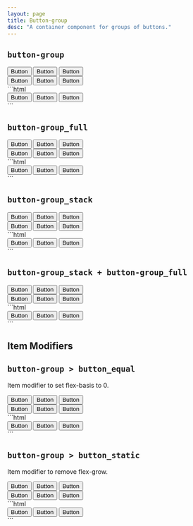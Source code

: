 ```yaml
---
layout: page
title: Button-group
desc: "A container component for groups of buttons."
---
```


## `button-group`

<div class="demo grid grid_md">
  <div class="demo__render grid__item spacing">
    <div class="demo__group">
      <div class="button-group">
        <button class="button button_color_primary">Button</button>
        <button class="button button_color_primary">Button</button>
        <button class="button button_color_primary">Button</button>
      </div>
    </div>
    <div class="demo__group">
      <div class="button-group">
        <button class="button button_outline">Button</button>
        <button class="button button_outline">Button</button>
        <button class="button button_outline">Button</button>
      </div>
    </div>
  </div>
  <div class="grid__item size_6">
  <div class="demo__code" markdown="1">
```html
<div class="button-group">
  <button class="button button_color_primary">Button</button>
  <button class="button button_color_primary">Button</button>
  <button class="button button_color_primary">Button</button>
</div>
```
  </div>
  </div>
</div>

## `button-group_full`

<div class="demo grid grid_md">
  <div class="demo__render grid__item spacing">
    <div class="demo__group">
      <div class="button-group button-group_full">
        <button class="button button_color_primary">Button</button>
        <button class="button button_color_primary">Button</button>
        <button class="button button_color_primary">Button</button>
      </div>
    </div>
    <div class="demo__group">
      <div class="button-group button-group_full">
        <button class="button button_outline">Button</button>
        <button class="button button_outline">Button</button>
        <button class="button button_outline">Button</button>
      </div>
    </div>
  </div>
  <div class="grid__item size_6">
  <div class="demo__code" markdown="1">
```html
<div class="button-group button-group_full">
  <button class="button button_color_primary">Button</button>
  <button class="button button_color_primary">Button</button>
  <button class="button button_color_primary">Button</button>
</div>
```
  </div>
  </div>
</div>

## `button-group_stack`

<div class="demo grid grid_md">
  <div class="demo__render grid__item">
    <div class="level">
      <div class="button-group button-group_stack">
        <button class="button button_color_primary">Button</button>
        <button class="button button_color_primary">Button</button>
        <button class="button button_color_primary">Button</button>
      </div>
      <div class="button-group button-group_stack">
        <button class="button button_outline">Button</button>
        <button class="button button_outline">Button</button>
        <button class="button button_outline">Button</button>
      </div>
    </div>
  </div>
  <div class="grid__item size_6">
  <div class="demo__code" markdown="1">
```html
<div class="button-group button-group_stack">
  <button class="button button_color_primary">Button</button>
  <button class="button button_color_primary">Button</button>
  <button class="button button_color_primary">Button</button>
</div>
```
  </div>
  </div>
</div>

## `button-group_stack + button-group_full`

<div class="demo grid grid_md">
  <div class="demo__render grid__item spacing">
    <div class="demo__group">
      <div class="button-group button-group_stack button-group_full">
        <button class="button button_color_primary">Button</button>
        <button class="button button_color_primary">Button</button>
        <button class="button button_color_primary">Button</button>
      </div>
    </div>
    <div class="demo__group">
      <div class="button-group button-group_stack button-group_full">
        <button class="button button_outline">Button</button>
        <button class="button button_outline">Button</button>
        <button class="button button_outline">Button</button>
      </div>
    </div>
  </div>
  <div class="grid__item size_6">
  <div class="demo__code" markdown="1">
```html
<div class="button-group button-group_stack button-group_full">
  <button class="button button_color_primary">Button</button>
  <button class="button button_color_primary">Button</button>
  <button class="button button_color_primary">Button</button>
</div>
```
  </div>
  </div>
</div>

## Item Modifiers

## `button-group > button_equal`

Item modifier to set flex-basis to 0.

<div class="demo grid grid_md">
  <div class="demo__render grid__item spacing">
    <div class="demo__group">
      <div class="button-group button-group_full">
        <button class="button button_color_primary button_equal">Button</button>
        <button class="button button_color_primary">Button</button>
        <button class="button button_color_primary">Button</button>
      </div>
    </div>
    <div class="demo__group">
      <div class="button-group button-group_full">
        <button class="button button_outline">Button</button>
        <button class="button button_outline">Button</button>
        <button class="button button_outline button_equal">Button</button>
      </div>
    </div>
  </div>
  <div class="grid__item size_6">
  <div class="demo__code" markdown="1">
```html
<div class="button-group button-group_full">
  <button class="button button_color_primary button_equal">Button</button>
  <button class="button button_color_primary">Button</button>
  <button class="button button_color_primary">Button</button>
</div>
```
  </div>
  </div>
</div>

## `button-group > button_static`

Item modifier to remove flex-grow.

<div class="demo grid grid_md">
  <div class="demo__render grid__item spacing">
    <div class="demo__group">
      <div class="button-group button-group_full">
        <button class="button button_color_primary button_static">Button</button>
        <button class="button button_color_primary">Button</button>
        <button class="button button_color_primary">Button</button>
      </div>
    </div>
    <div class="demo__group">
      <div class="button-group button-group_full">
        <button class="button button_outline">Button</button>
        <button class="button button_outline">Button</button>
        <button class="button button_outline button_static">Button</button>
      </div>
    </div>
  </div>
  <div class="grid__item size_6">
  <div class="demo__code" markdown="1">
```html
<div class="button-group button-group_full">
  <button class="button button_color_primary button_static">Button</button>
  <button class="button button_color_primary">Button</button>
  <button class="button button_color_primary">Button</button>
</div>
```
  </div>
  </div>
</div>
